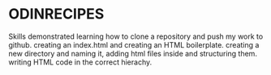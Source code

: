 
# ODINRECIPES
Skills demonstrated
learning how to clone a repository and push my work to github.
creating an index.html and creating an HTML boilerplate.
creating a new directory and naming it, adding html files inside and structuring them.
writing HTML code in the correct hierachy.